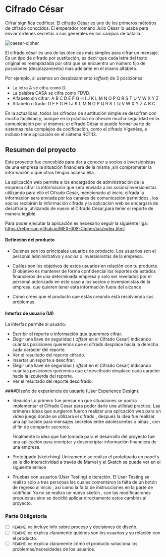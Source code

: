 
# Cifrado César

Cifrar significa codificar. El [cifrado César](https://en.wikipedia.org/wiki/Caesar_cipher) es uno de los primeros métodos de cifrado conocidos. El emperador romano Julio César lo usaba para enviar órdenes secretas a sus generales en los campos de batalla.

![caeser-cipher](https://upload.wikimedia.org/wikipedia/commons/thumb/2/2b/Caesar3.svg/2000px-Caesar3.svg.png)

El cifrado césar es una de las técnicas más simples para cifrar un mensaje. Es un tipo de cifrado por sustitución, es decir que cada letra del texto original es reemplazada por otra que se encuentra un número fijo de posiciones (desplazamiento) más adelante en el mismo alfabeto.

Por ejemplo, si usamos un desplazamiento (_offset_) de 3 posiciones:

- La letra A se cifra como D.
- La palabra CASA se cifra como FDVD.
- Alfabeto sin cifrar: A B C D E F G H I J K L M N O P Q R S T U V W X Y Z
- Alfabeto cifrado: D E F G H I J K L M N O P Q R S T U V W X Y Z A B C

En la actualidad, todos los cifrados de sustitución simple se descifran con mucha facilidad y, aunque en la práctica no ofrecen mucha seguridad en la comunicación por sí mismos; el cifrado César sí puede formar parte de sistemas más complejos de codificación, como el cifrado Vigenère, e incluso tiene aplicación en el sistema ROT13.

## Resumen del proyecto

Este proyecto fue concebido para dar a conocer a socios o inversionistas de una empresa la situación financiera de la misma ,sin comprometer la información o que otros tengan acceso  ella.

La aplicación web permite a los encargados de administración de la empresa cifrar la información que sera enviada a los socios/inversionistas utilizando para ello el Cifrado Cesar, mencionado al inicio, cifrada la información sera enviada por los canales de comunicación permitidos , los socios recibirán la información cifrada y la aplicación web se encargara de descifrarla ,utilizando de nuevo el Cifrado Cesar,para tener el reporte de manera legible

Para poder ejecutar la aplicación es necesario seguir la siguiente liga:
https://rebe-san.github.io/MEX-008-Cipher/src/index.html


#### Definición del producto

- Quiénes son los principales usuarios de producto.
  Los usuarios son el personal administrativo y socios o inversionistas de la empresa.
- Cuáles son los objetivos de estos usuarios en relación con tu producto.
  El objetivo es mantener de forma confidencial los reportes de estados financieros de una determinada empresa y solo ser revelados por el personal autorizado en este caso a los socios e inversionistas de la empresa, que quieren tener esta información fuera del alcance

- Cómo crees que el producto que estás creando está resolviendo sus problemas.

#### Interfaz de usuario (UI)

La interfaz permite al usuario:
- Escribir el reporte o información que queremos cifrar.
- Elegir una llave de seguridad ( _offset_ en el Cifrado Cesar) indicando cuántas posiciones queremos que el cifrado desplace hacia la derecha cada carácter del reporte.
- Ver el resultado del reporte cifrado.
- Insertar un reporte a descifrar.
- Elegir una llave de seguridad ( _offset_ en el Cifrado Cesar) indicando cuántas posiciones queremos que el descifrado desplace cada carácter hacia la izquierda del reporte.
- Ver el resultado del reporte descifrado.


####Diseño de experiencia de usuario (User Experience Design):

- Ideación
  Lo primero fue pensar en que situaciones se podría implementar el Cifrado Cesar para poder darle una utilidad practica.
  Las primeras ideas que surgieron fueron realizar una aplicación web para un video juego donde se utilizara el cifrado , después la idea fue realizar una aplicación para mensajes secretos entre adolescentes o niñas , con el fin de compartir secretos.

  Finalmente la idea que fue tomada para el desarrollo del proyecto fue una aplicación para encriptar y desencriptar información financiera de una empresa.

- Prototipado (sketching)
  Unicamente se realizo el prototipado en papel y se le dio interactividad a través de Marvel y el Sketch se puede ver en el siguiente enlace

- Pruebas con usuarios (User Testing) e Iteración.
  El User Testing se realizo solo a tres personas las cuales comentaron la falta de un botón de regreso al inicio , así como la falta de instrucciones en la parte de codificar. Ya no se realizo un nuevo sketch , con las modificaciones propuestas sino se decidió aplicar directamente estos cambios al proyecto.

### Parte Obligatoria
* [ ] `README.md` incluye info sobre proceso y decisiones de diseño.
* [ ] `README.md` explica claramente quiénes son los usuarios y su relación con
  el producto.
* [ ] `README.md` explica claramente cómo el producto soluciona los
  problemas/necesidades de los usuarios.
